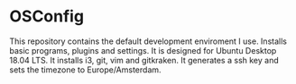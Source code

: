 # OSConfig

This repository contains the default development enviroment I use. Installs basic programs, plugins and settings. It is designed for Ubuntu Desktop 18.04 LTS. It installs i3, git, vim and gitkraken. It generates a ssh key and sets the timezone to Europe/Amsterdam.

